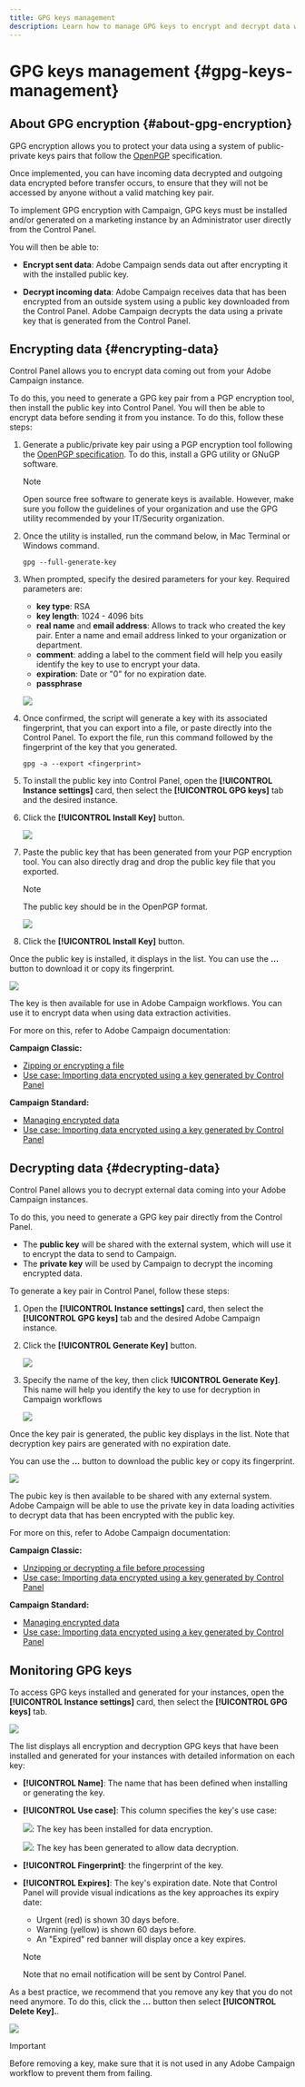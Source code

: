 ```yaml
---
title: GPG keys management
description: Learn how to manage GPG keys to encrypt and decrypt data within Adobe Campaign.
---
```


# GPG keys management {#gpg-keys-management}

## About GPG encryption {#about-gpg-encryption}

GPG encryption allows you to protect your data using a system of public-private keys pairs that follow the [OpenPGP](https://www.openpgp.org/about/standard/) specification.

Once implemented, you can have incoming data decrypted and outgoing data encrypted before transfer occurs, to ensure that they will not be accessed by anyone without a valid matching key pair.

To implement GPG encryption with Campaign, GPG keys must be installed and/or generated on a marketing instance by an Administrator user directly from the Control Panel.

You will then be able to:

* **Encrypt sent data**: Adobe Campaign sends data out after encrypting it with the installed public key.

* **Decrypt incoming data**: Adobe Campaign receives data that has been encrypted from an outside system using a public key downloaded from the Control Panel. Adobe Campaign decrypts the data using a private key that is generated from the Control Panel.

## Encrypting data {#encrypting-data}

Control Panel allows you to encrypt data coming out from your Adobe Campaign instance.

To do this, you need to generate a GPG key pair from a PGP encryption tool, then install the public key into Control Panel. You will then be able to encrypt data before sending it from you instance. To do this, follow these steps:

1. Generate a public/private key pair using a PGP encryption tool following the [OpenPGP specification](https://www.openpgp.org/about/standard/). To do this, install a GPG utility or GNuGP software.

    >[!NOTE]
    >
    >Open source free software to generate keys is available. However, make sure you follow the guidelines of your organization and use the GPG utility recommended by your IT/Security organization.

1. Once the utility is installed, run the command below, in Mac Terminal or Windows command.

    `gpg --full-generate-key`

1. When prompted, specify the desired parameters for your key. Required parameters are:

    * **key type**: RSA
    * **key length**: 1024 - 4096 bits
    * **real name** and **email address**: Allows to track who created the key pair. Enter a name and email address linked to your organization or department.
    * **comment**: adding a label to the comment field will help you easily identify the key to use to encrypt your data.
    * **expiration**: Date or "0" for no expiration date.
    * **passphrase**

    ![](assets/do-not-localize/gpg_command.png)

1. Once confirmed, the script will generate a key with its associated fingerprint, that you can export into a file, or paste directly into the Control Panel. To export the file, run this command followed by the fingerprint of the key that you generated.

    `gpg -a --export <fingerprint>`

1. To install the public key into Control Panel, open the **[!UICONTROL Instance settings]** card, then select the **[!UICONTROL GPG keys]** tab and the desired instance.

1. Click the **[!UICONTROL Install Key]** button.

    ![](assets/gpg_install_button.png)

1. Paste the public key that has been generated from your PGP encryption tool. You can also directly drag and drop the public key file that you exported.

    >[!NOTE]
    >
    >The public key should be in the OpenPGP format.

    ![](assets/gpg_install_paste.png)

1. Click the **[!UICONTROL Install Key]** button.

Once the public key is installed, it displays in the list. You can use the **...** button to download it or copy its fingerprint.

![](assets/gpg_install_download.png)

The key is then available for use in Adobe Campaign workflows. You can use it to encrypt data when using data extraction activities.

For more on this, refer to Adobe Campaign documentation:

**Campaign Classic:**

* [Zipping or encrypting a file](https://docs.adobe.com/content/help/en/campaign-classic/using/automating-with-workflows/general-operation/how-to-use-workfow-data.html#zipping-or-encrypting-a-file)
* [Use case: Importing data encrypted using a key generated by Control Panel](https://docs.adobe.com/content/help/en/campaign-classic/using/automating-with-workflows/general-operation/how-to-use-workfow-data.html#use-case-gpg-encrypt)

**Campaign Standard:**

* [Managing encrypted data](https://docs.adobe.com/content/help/en/campaign-standard/using/managing-processes-and-data/workflow-general-operation/managing-encrypted-data.md)
* [Use case: Importing data encrypted using a key generated by Control Panel](https://docs.adobe.com/content/help/en/campaign-standard/using/managing-processes-and-data/workflow-general-operation/managing-encrypted-data.md#use-case-gpg-encrypt)

## Decrypting data {#decrypting-data}

Control Panel allows you to decrypt external data coming into your Adobe Campaign instances.

To do this, you need to generate a GPG key pair directly from the Control Panel.

* The **public key** will be shared with the external system, which will use it to encrypt the data to send to Campaign.
* The **private key** will be used by Campaign to decrypt the incoming encrypted data.

To generate a key pair in Control Panel, follow these steps:

1. Open the **[!UICONTROL Instance settings]** card, then select the **[!UICONTROL GPG keys]** tab and the desired Adobe Campaign instance.

1. Click the **[!UICONTROL Generate Key]** button.

    ![](assets/gpg_generate.png)

1. Specify the name of the key, then click **!UICONTROL Generate Key]**. This name will help you identify the key to use for decryption in Campaign workflows

    ![](assets/gpg_generate_name.png)

Once the key pair is generated, the public key displays in the list. Note that decryption key pairs are generated with no expiration date.

You can use the **...** button to download the public key or copy its fingerprint.

![](assets/gpg_generate_list.png)

The pubic key is then available to be shared with any external system. Adobe Campaign will be able to use the private key in data loading activities to decrypt data that has been encrypted with the public key.

For more on this, refer to Adobe Campaign documentation:

**Campaign Classic:**

* [Unzipping or decrypting a file before processing](https://docs.adobe.com/content/help/en/campaign-classic/using/automating-with-workflows/general-operation/importing-data.html#unzipping-or-decrypting-a-file-before-processing)
* [Use case: Importing data encrypted using a key generated by Control Panel](https://docs.adobe.com/content/help/en/campaign-classic/using/automating-with-workflows/general-operation/importing-data.html#use-case-gpg-decrypt)

**Campaign Standard:**

* [Managing encrypted data](https://docs.adobe.com/content/help/en/campaign-standard/using/managing-processes-and-data/workflow-general-operation/importing-data.html#managing-encrypted-data)
* [Use case: Importing data encrypted using a key generated by Control Panel](https://docs.adobe.com/content/help/en/campaign-standard/using/managing-processes-and-data/workflow-general-operation/managing-encrypted-data.md#use-case-gpg-decrypt)

## Monitoring GPG keys

To access GPG keys installed and generated for your instances, open the **[!UICONTROL Instance settings]** card, then select the **[!UICONTROL GPG keys]** tab.

![](assets/gpg_list.png)

The list displays all encryption and decryption GPG keys that have been installed and generated for your instances with detailed information on each key:

* **[!UICONTROL Name]**: The name that has been defined when installing or generating the key.
* **[!UICONTROL Use case]**: This column specifies the key's use case:

    ![](assets/gpg_icon_encrypt.png): The key has been installed for data encryption.

    ![](assets/gpg_icon_decrypt.png): The key has been generated to allow data decryption.

* **[!UICONTROL Fingerprint]**: the fingerprint of the key.
* **[!UICONTROL Expires]**: The key's expiration date. Note that Control Panel will provide visual indications as the key approaches its expiry date:

    * Urgent (red) is shown 30 days before.
    * Warning (yellow) is shown 60 days before.
    * An "Expired" red banner will display once a key expires.

    >[!NOTE]
    >
    >Note that no email notification will be sent by Control Panel.

As a best practice, we recommend that you remove any key that you do not need anymore. To do this, click the **...** button then select **[!UICONTROL Delete Key].**.

![](assets/gpg_delete.png)

>[!IMPORTANT]
>
>Before removing a key, make sure that it is not used in any Adobe Campaign workflow to prevent them from failing.
